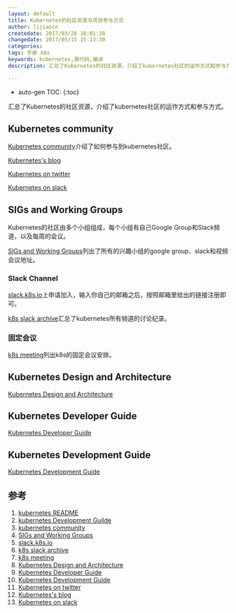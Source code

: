 ```yaml
---
layout: default
title: Kubernetes的社区资源与项目参与方式
author: lijiaocn
createdate: 2017/03/28 10:01:38
changedate: 2017/05/15 15:13:30
categories:
tags: 手册 k8s
keywords: kubernetes,源代码,编译
description: 汇总了Kubernetes的社区资源，介绍了kubernetes社区的运作方式和参与方式。

---
```


* auto-gen TOC:
{:toc}

汇总了Kubernetes的社区资源，介绍了kubernetes社区的运作方式和参与方式。

## Kubernetes community 

[Kubernetes community][3]介绍了如何参与到kubernetes社区。

[Kubernetes's blog][12]

[Kubernetes on twitter][11]

[Kubernetes on slack][13]

## SIGs and Working Groups

Kubernetes的社区由多个小组组成，每个小组有自己Google Group和Slack频道，以及每周的会议。

[SIGs and Working Groups][4]列出了所有的兴趣小组的google group、slack和视频会议地址。

### Slack Channel

[slack.k8s.io][5]上申请加入，输入你自己的邮箱之后，按照邮箱里给出的链接注册即可。

[k8s slack archive][6]汇总了kubernetes所有频道的讨论纪录。

### 固定会议

[k8s meeting][7]列出k8s的固定会议安排。

## Kubernetes Design and Architecture

[Kubernetes Design and Architecture][8]

## Kubernetes Developer Guide 

[Kubernetes Developer Guide][9]

## Kubernetes Development Guide

[Kubernetes Development Guide][10]

## 参考

1. [kubernetes README][1]
2. [kubernetes Development Guilde][2]
3. [kubernetes community][3]
4. [SIGs and Working Groups][4]
5. [slack.k8s.io][5]
6. [k8s slack archive][6]
7. [k8s meeting][7]
8. [Kubernetes Design and Architecture][8]
9. [Kubernetes Developer Guide][9]
10. [Kubernetes Development Guide][10]
11. [Kubernetes on twitter][11]
12. [Kubernetes's blog][12]
13. [Kubernetes on slack][13]

[1]: https://github.com/kubernetes/kubernetes  "kubernetes REAMDME.md" 
[2]: https://github.com/kubernetes/community/blob/master/contributors/devel/development.md "kubernetes development"
[3]: https://github.com/kubernetes/community "kubernetes community"
[4]: https://github.com/kubernetes/community/blob/master/sig-list.md "SIGs and Working Groups"
[5]: http://slack.k8s.io/  "slack.k8s.io"
[6]: https://kubernetes.slackarchive.io "k8s slack archive"
[7]: https://calendar.google.com/calendar/embed?src=cgnt364vd8s86hr2phapfjc6uk%40group.calendar.google.com&ctz=America/Los_Angeles "k8s meeting"
[8]: https://github.com/kubernetes/community/blob/master/contributors/design-proposals/architecture.md "Kubernetes Design and Architecture"
[9]: https://github.com/kubernetes/community/blob/master/contributors/devel/README.md  "Kubernetes Developer Guide"
[10]: https://github.com/kubernetes/community/blob/master/contributors/devel/development.md "Kubernetes Development Guide"
[11]: https://twitter.com/kubernetesio "Kubernetes on twitter"
[12]: http://blog.kubernetes.io/  "Kubernetes's blog"
[13]: http://stackoverflow.com/questions/tagged/kubernetes "Kubernetes on slack"
